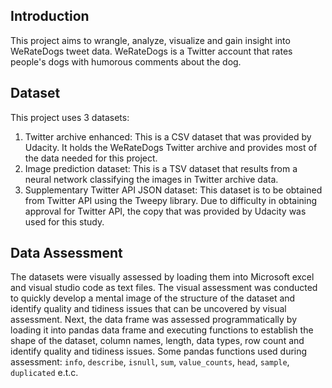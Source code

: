 ## Introduction
This project aims to wrangle, analyze, visualize and gain insight into WeRateDogs tweet data.
WeRateDogs is a Twitter account that rates people's dogs with humorous comments about the dog.

## Dataset
This project uses 3 datasets:
1. Twitter archive enhanced: This is a CSV dataset that was provided by Udacity. It holds the WeRateDogs Twitter archive and provides most of the data needed for this project.
2. Image prediction dataset: This is a TSV dataset that results from a neural network classifying the images in Twitter archive data.
3. Supplementary Twitter API JSON dataset: This dataset is to be obtained from Twitter API using the Tweepy library. Due to difficulty in obtaining approval for Twitter API, the copy that was provided by Udacity was used for this study.

## Data Assessment
The datasets were visually assessed by loading them into Microsoft excel and visual studio code as text files. The visual assessment was conducted to quickly develop a mental image of the structure of the dataset and identify quality and tidiness issues that can be uncovered by visual assessment. Next, the data frame was assessed programmatically by loading it into pandas data frame and executing functions to establish the shape of the dataset, column names, length, data types, row count and identify quality and tidiness issues. Some pandas
functions used during assessment: `info`, `describe`, `isnull`, `sum`, `value_counts`, `head`, `sample`, `duplicated` e.t.c.